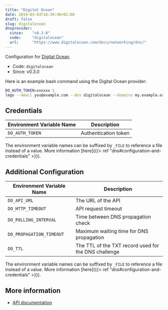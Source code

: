 ```yaml
---
title: "Digital Ocean"
date: 2019-03-03T16:39:46+01:00
draft: false
slug: digitalocean
dnsprovider:
  since:    "v0.3.0"
  code:     "digitalocean"
  url:      "https://www.digitalocean.com/docs/networking/dns/"
---
```


<!-- THIS DOCUMENTATION IS AUTO-GENERATED. PLEASE DO NOT EDIT. -->
<!-- providers/dns/digitalocean/digitalocean.toml -->
<!-- THIS DOCUMENTATION IS AUTO-GENERATED. PLEASE DO NOT EDIT. -->


Configuration for [Digital Ocean](https://www.digitalocean.com/docs/networking/dns/).


<!--more-->

- Code: `digitalocean`
- Since: v0.3.0


Here is an example bash command using the Digital Ocean provider:

```bash
DO_AUTH_TOKEN=xxxxxx \
lego --email you@example.com --dns digitalocean --domains my.example.org run
```




## Credentials

| Environment Variable Name | Description |
|-----------------------|-------------|
| `DO_AUTH_TOKEN` | Authentication token |

The environment variable names can be suffixed by `_FILE` to reference a file instead of a value.
More information [here]({{< ref "dns#configuration-and-credentials" >}}).


## Additional Configuration

| Environment Variable Name | Description |
|--------------------------------|-------------|
| `DO_API_URL` | The URL of the API |
| `DO_HTTP_TIMEOUT` | API request timeout |
| `DO_POLLING_INTERVAL` | Time between DNS propagation check |
| `DO_PROPAGATION_TIMEOUT` | Maximum waiting time for DNS propagation |
| `DO_TTL` | The TTL of the TXT record used for the DNS challenge |

The environment variable names can be suffixed by `_FILE` to reference a file instead of a value.
More information [here]({{< ref "dns#configuration-and-credentials" >}}).




## More information

- [API documentation](https://developers.digitalocean.com/documentation/v2/#domain-records)

<!-- THIS DOCUMENTATION IS AUTO-GENERATED. PLEASE DO NOT EDIT. -->
<!-- providers/dns/digitalocean/digitalocean.toml -->
<!-- THIS DOCUMENTATION IS AUTO-GENERATED. PLEASE DO NOT EDIT. -->
